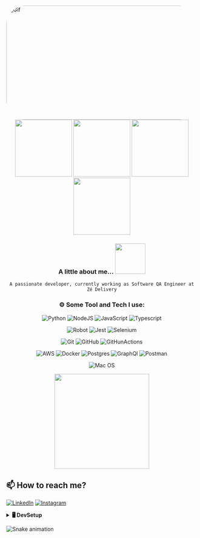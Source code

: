 
<img align="leaft" alt="Gif" height="300" width="1090" style="border-radius:50px;"  src="https://camo.githubusercontent.com/0bc88fe1a37c792f8a62e1b770b0b39e886405c1043d59a43fd0a7c27c2688b2/68747470733a2f2f692e696d6775722e636f6d2f315a76566b44632e676966">

<div align="center">
<img height="150em" src="https://github-profile-summary-cards.vercel.app/api/cards/profile-details?username=GustavoMachado22&theme=radical"/> 
<img height="150em" src="https://github-readme-stats.vercel.app/api?username=GustavoMachado22&show_icons=true&theme=radical&include_all_commits=true&count_private=false&hide_border=true"/> <img height="150em" src="https://github-readme-stats.vercel.app/api/top-langs/?username=GustavoMachado22&layout=compact&langs_count=7&theme=radical&hide_border=true"/> <img height="150em" src="https://github-readme-streak-stats.herokuapp.com/?user=GustavoMachado22&theme=radical&hide_border=true"/>
	 	  	  
### A little about me...  <img src="https://media.giphy.com/media/eJjBP5o1N8tR7Hem2g/giphy.gif" width="80"> 
    A passionate developer, currently working as Software QA Engineer at Zé Delivery

###  ⚙️ Some Tool and Tech I use:     
![Python](https://img.shields.io/badge/python-3670A0?style=for-the-badge&logo=python&logoColor=ffdd54)
![NodeJS](https://img.shields.io/badge/node.js-6DA55F?style=for-the-badge&logo=node.js&logoColor=white) 
![JavaScript](https://img.shields.io/badge/javascript-%23323330.svg?style=for-the-badge&logo=javascript&logoColor=%23F7DF1E)
![Typescript](https://img.shields.io/badge/TypeScript-007ACC?style=for-the-badge&logo=typescript&logoColor=white)

![Robot](https://img.shields.io/badge/Robot%20Framework-000000?style=for-the-badge&logo=robot-framework&logoColor=white)
![Jest](https://img.shields.io/badge/Jest-323330?style=for-the-badge&logo=Jest&logoColor=white)
![Selenium](https://img.shields.io/badge/Selenium-43B02A?style=for-the-badge&logo=Selenium&logoColor=white) 

![Git](https://img.shields.io/badge/GIT-E44C30?style=for-the-badge&logo=git&logoColor=white)
![GitHub](https://img.shields.io/badge/GitHub-100000?style=for-the-badge&logo=github&logoColor=white)
![GitHunActions](https://img.shields.io/badge/GitHub_Actions-2088FF?style=for-the-badge&logo=github-actions&logoColor=white) 

![AWS](https://img.shields.io/badge/AWS-%23FF9900.svg?style=for-the-badge&logo=amazon-aws&logoColor=white)
![Docker](https://img.shields.io/badge/docker-%230db7ed.svg?style=for-the-badge&logo=docker&logoColor=white)
![Postgres](https://img.shields.io/badge/postgres-%23316192.svg?style=for-the-badge&logo=postgresql&logoColor=white) 
![GraphQl](https://img.shields.io/badge/GraphQl-E10098?style=for-the-badge&logo=graphql&logoColor=white)
![Postman](https://img.shields.io/badge/Postman-FF6C37?style=for-the-badge&logo=postman&logoColor=white) 

![Mac OS](https://img.shields.io/badge/mac%20os-000000?style=for-the-badge&logo=apple&logoColor=white) 
	
<img src="https://media.giphy.com/media/0TtX2qqpxp3pIafzio/giphy.gif" width="250"> 
	  
 </div>
  

  <div align="leaft">

  
 ## 📫 How to reach me?


[![LinkedIn](https://img.shields.io/badge/LinkedIn-%230077B5.svg?logo=linkedin&logoColor=white)](https://www.linkedin.com/in/gustavohmachado/)
[![Instagram](https://img.shields.io/badge/Instagram-%23E4405F.svg?logo=Instagram&logoColor=white)](https://www.instagram.com/gustavoaxe/)
	
<details>
  <br />
   <summary><b>🖥️ DevSetup</b></summary>
  	<ul>
  	  <li><b>OS:</b> macOS Monterey 12.1</li>
	  <li><b>Laptop: </b> MacBook Pro (15-inch, 2019)</li>
  	  <li><b>CPU: </b> 2,3 GHz Intel Core i9 8-Core</li>
	    <li><b>GPU: </b> Intel UHD Graphics 630 1536 MB</li>
	    <li><b>RAM:</b> 16 GB 2400 MHz DDR4</li>
      <li><b>To Stay Updated:</b> Linkedin, Youtube and Medium.</li>
	</ul>	
</details>


![Snake animation](https://github.com/GustavoMachado22/GustavoMachado22/blob/output/github-contribution-grid-snake.svg)
   
